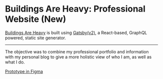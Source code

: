 # Buildings Are Heavy: Professional Website (New)

[Buildings Are Heavy](https://buildingsareheavy.com) is built using [Gatsby(v2)](https://www.gatsbyjs.org/), a React-based, GraphQL powered, static site generator.

---

The objective was to combine my professional portfolio and information with my personal blog to give a more holistic view of who I am, as well as what I do.

[Prototype in Figma](https://www.figma.com/proto/gWEANvhH1dZTGOPVmGP9Z60K/Buildings-Are-Heavy-dot-com?node-id=0%3A1&scaling=min-zoom)
